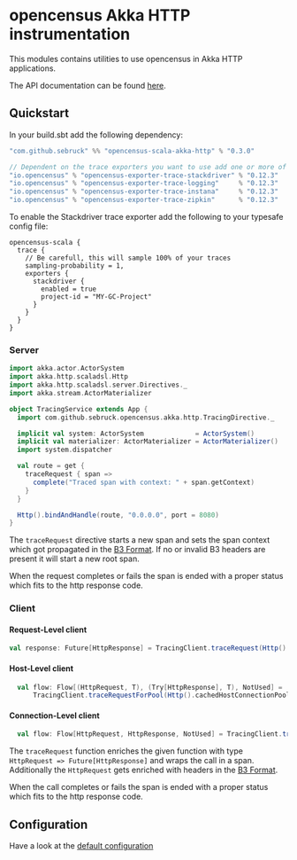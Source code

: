 # opencensus Akka HTTP instrumentation
This modules contains utilities to use opencensus in Akka HTTP applications.

The API documentation can be found [here](https://sebruck.github.io/opencensus-scala/).

## Quickstart
In your build.sbt add the following dependency:

```scala
"com.github.sebruck" %% "opencensus-scala-akka-http" % "0.3.0" 

// Dependent on the trace exporters you want to use add one or more of the following
"io.opencensus" % "opencensus-exporter-trace-stackdriver" % "0.12.3"
"io.opencensus" % "opencensus-exporter-trace-logging"     % "0.12.3"
"io.opencensus" % "opencensus-exporter-trace-instana"     % "0.12.3"
"io.opencensus" % "opencensus-exporter-trace-zipkin"      % "0.12.3"
```

To enable the Stackdriver trace exporter add the following to your typesafe config file:
```
opencensus-scala {
  trace {
    // Be carefull, this will sample 100% of your traces
    sampling-probability = 1,
    exporters {
      stackdriver {
        enabled = true 
        project-id = "MY-GC-Project"
      }
    }
  }
}
```

### Server
```scala
import akka.actor.ActorSystem
import akka.http.scaladsl.Http
import akka.http.scaladsl.server.Directives._
import akka.stream.ActorMaterializer

object TracingService extends App {
  import com.github.sebruck.opencensus.akka.http.TracingDirective._

  implicit val system: ActorSystem             = ActorSystem()
  implicit val materializer: ActorMaterializer = ActorMaterializer()
  import system.dispatcher

  val route = get {
    traceRequest { span =>
      complete("Traced span with context: " + span.getContext)
    }
  }

  Http().bindAndHandle(route, "0.0.0.0", port = 8080)
}
```

The `traceRequest` directive starts a new span and sets the span context which got propagated in 
the [B3 Format](https://github.com/openzipkin/b3-propagation#overall-process). If no or invalid B3 headers
are present it will start a new root span. 

When the request completes or fails the span is ended with a proper status which fits to the http response code.

### Client

#### Request-Level client
```scala
val response: Future[HttpResponse] = TracingClient.traceRequest(Http().singleRequest(_), parentSpan)(HttpRequest())
```

#### Host-Level client
```scala
  val flow: Flow[(HttpRequest, T), (Try[HttpResponse], T), NotUsed] = 
      TracingClient.traceRequestForPool(Http().cachedHostConnectionPool[T]("host"), parentSpan)
```

#### Connection-Level client
```scala
  val flow: Flow[HttpRequest, HttpResponse, NotUsed] = TracingClient.traceRequestForConnection(Http().outgoingConnection("host"), parentSpan)
```

The `traceRequest` function enriches the given function with type `HttpRequest => Future[HttpResponse]` and wraps the
call in a span. Additionally the `HttpRequest` gets enriched with headers in the 
[B3 Format](https://github.com/openzipkin/b3-propagation#overall-process).

When the call completes or fails the span is ended with a proper status which fits to the http response code.

## Configuration
Have a look at the [default configuration](src/main/resources/reference.conf)
